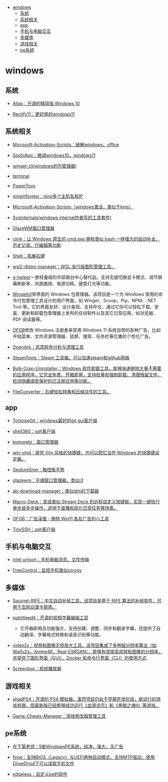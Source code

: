 
<!-- mtoc-start -->

* [windows](#windows)
  * [系统](#系统)
  * [系统相关](#系统相关)
  * [app](#app)
  * [手机与电脑交互](#手机与电脑交互)
  * [多媒体](#多媒体)
  * [游戏相关](#游戏相关)
  * [pe系统](#pe系统)

<!-- mtoc-end -->

# windows

## 系统

- [Atlas：开源的精简版 Windows 10](https://github.com/Atlas-OS/Atlas)

- [Rectify11：更好用的windows11](https://github.com/Rectify11/Installer)

## 系统相关

- [Microsoft-Activation-Scripts：破解windows、office](https://github.com/massgravel/Microsoft-Activation-Scripts)

- [SophiApp：微调windows10，windows11](https://github.com/Sophia-Community/SophiApp)

- [winget-cli(windows的包管理器)](https://github.com/microsoft/winget-cli)

- [terminal](https://github.com/microsoft/terminal)

- [PowerToys](https://github.com/microsoft/PowerToys)

- [pinginfoview：ping多个主机名和IP](https://www.nirsoft.net/utils/multiple_ping_tool.html)

- [Microsoft-Activation-Scripts（windows激活，类似于kms）](https://github.com/massgravel/Microsoft-Activation-Scripts)

- [Sysinternals(windows internal作者写的工具套件)](https://docs.microsoft.com/en-us/sysinternals/)

- [GlazeWM窗口管理器](https://github.com/lars-berger/GlazeWM)

- [clink：让 Windows 原生的 cmd.exe 拥有类似 bash 一样强大的自动补全、历史记录、行编辑等功能](https://github.com/chrisant996/clink)

- [Shell：拓展右键](https://github.com/moudey/Shell)

- [wsl2-distro-manager：WSL 发行版图形管理工具。](https://github.com/bostrot/wsl2-distro-manager)

- [g-helper](https://github.com/seerge/g-helper)一款轻量级的华硕奥创中心替代品。支持无缝切换显卡模式、调节屏幕刷新率、风扇曲线、电源功耗、键盘灯光等功能。

- [WingetUI](https://github.com/marticliment/WingetUI)带界面的 Windows 包管理器。该项目是一个为 Windows 常用的命令行包管理工具设计的用户界面，如 Winget、Scoop、Pip、NPM、.NET Tool 等。它的界面友好、设计美观、支持中文，通过它你可以轻松下载、安装、更新和卸载包管理器上发布的任何软件以及其它日常应用，如浏览器、PDF 阅读器等。

- [OFGB](https://github.com/xM4ddy/OFGB)修改 Windows 注册表来禁用 Windows 11 系统自带的各种广告，比如开始菜单、文件资源管理器、锁屏、搜索、任务栏等位置的个性化广告。

- [OpenArk：恶意程序分析与清理工具](https://github.com/BlackINT3/OpenArk)

- [SteamTools：Steam 工具箱。可以加速steam和github网络](https://github.com/BeyondDimension/SteamTools)

- [Bulk-Crap-Uninstaller：Windows 软件卸载工具，能够快速删除大量不需要的应用程序。它完全免费、开箱即用，支持批量和强制卸载、清理残留文件、检测隐藏或受保护的已注册应用等功能。](https://github.com/Klocman/Bulk-Crap-Uninstaller)

- [FileConverter：右键轻松转换和压缩文件的工具。](https://github.com/Tichau/FileConverter)

## app

- [TortoiseGit：windows最好的git gui客户端](https://github.com/TortoiseGit/TortoiseGit)

- [shell360：ssh客户端](https://github.com/shell360)

- [komorebi：窗口管理器](https://github.com/LGUG2Z/komorebi)

- [win-vind：提供 Vim 风格的快捷键，也可以把它当作 Windows 的快捷键设定器。](https://github.com/pit-ray/win-vind)

- [GestureSign：触控板手势](https://github.com/TransposonY/GestureSign)

- [glazewm：平铺窗口管理器，类似i3](https://github.com/glzr-io/glazewm)

- [ab-download-manager：类似idm的下载器](https://github.com/amir1376/ab-download-manager)

- [Macro-Deck：变成类似 Stream Deck 的远程自定义按键板，实现一键执行单步或多步操作，适用于直播和简化日常任务等场景。](https://github.com/Macro-Deck-App/Macro-Deck)

- [OFGB：广告滚蛋 - 删除 Win11 各处广告的小工具](https://github.com/zetaloop/OFGB)

- [TinySSH：ssh客户端](https://github.com/chenjiaxing6/TinySSH)

## 手机与电脑交互

- [intel unison：手机电脑消息、文件传输]()

- [FreeControl：监控手机类似scrcpy](https://github.com/pdone/FreeControl)

## 多媒体

- [Squirrel-RIFE：中文自动补帧工具。该项目是基于 RIFE 算法的补帧软件，可用于去除动漫卡顿感。](https://github.com/Justin62628/Squirrel-RIFE)

- [subtitleedit：开源的视频字幕编辑工具](https://github.com/SubtitleEdit/subtitleedit)
    - 它开箱即用且功能强大，支持创建、调整、同步和翻录字幕，还提供了自动翻译、字幕格式转换和语音识别等功能。

- [video2x：视频和图像无损放大工具。该项目集成了多种超分辨率算法（如 Waifu2x、Anime4K、Real-ESRGAN），能够有效提高视频和图像的分辨率，并提供了图形界面（GUI）、Docker 和命令行界面（CLI）的使用方式](https://github.com/k4yt3x/video2x)

- [Screenbox：视频播放器](https://github.com/huynhsontung/Screenbox)

## 游戏相关

- [shadPS4：开源的 PS4 模拟器。虽然项目仍处于早期开发阶段，能运行的游戏有限，但最新版已经能够成功运行《血源诅咒》和《黑暗之魂II》等游戏。](https://github.com/shadps4-emu/shadPS4)

- [Game-Cheats-Manager：游戏修改器管理工具](https://github.com/dyang886/Game-Cheats-Manager)

## pe系统

- [在下莫老师：5款WindowsPE系统，纯净，强大，无广告](https://www.bilibili.com/video/BV19T411G7gW)

- [firpe：支持BIOS（Legacy）与UEFI两种启动模式。支持MTP驱动，使用DriveDroid下可以读取手机文件](https://firpe.cn/)

- [edgeless：自定义pe的软件](https://home.edgeless.top/)
